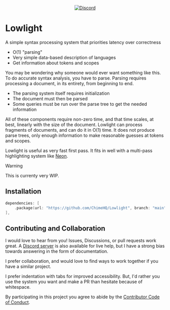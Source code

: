 <div align="center">

[![Discord][discord badge]][discord]

</div>

# Lowlight
A simple syntax processing system that priorities latency over correctness

- O(1) "parsing"
- Very simple data-based description of languages
- Get information about tokens and scopes

You may be wondering why someone would ever want something like this. To do accurate syntax analysis, you have to parse. Parsing requires processing a document, in its entirety, from beginning to end.

- The parsing system itself requires initialization
- The document must then be parsed
- Some queries must be run over the parse tree to get the needed information

All of these components require non-zero time, and that time scales, at best, linearly with the size of the document. Lowlight can process fragments of documents, and can do it in O(1) time. It does not produce parse trees, only enough information to make reasonable guesses at tokens and scopes.

Lowlight is useful as very fast first pass. It fits in well with a multi-pass highlighting system like [Neon][neon].

> [!WARNING]
> This is currenty very WIP.

## Installation

```swift
dependencies: [
    .package(url: "https://github.com/ChimeHQ/Lowlight", branch: "main")
],
```

## Contributing and Collaboration

I would love to hear from you! Issues, Discussions, or pull requests work great. A [Discord server][discord] is also available for live help, but I have a strong bias towards answering in the form of documentation.

I prefer collaboration, and would love to find ways to work together if you have a similar project.

I prefer indentation with tabs for improved accessibility. But, I'd rather you use the system you want and make a PR than hesitate because of whitespace.

By participating in this project you agree to abide by the [Contributor Code of Conduct](CODE_OF_CONDUCT.md).

[discord]: https://discord.gg/esFpX6sErJ
[discord badge]: https://img.shields.io/badge/Discord-purple?logo=Discord&label=Chat&color=%235A64EC
[neon]: https://github.com/ChimeHQ/Neon
